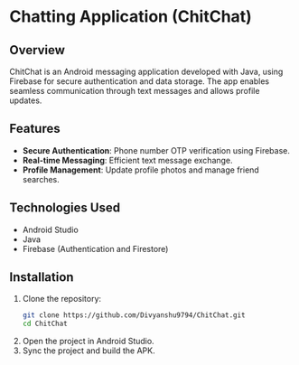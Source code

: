 
# Chatting Application (ChitChat)

## Overview
ChitChat is an Android messaging application developed with Java, using Firebase for secure authentication and data storage. The app enables seamless communication through text messages and allows profile updates.

## Features
- **Secure Authentication**: Phone number OTP verification using Firebase.
- **Real-time Messaging**: Efficient text message exchange.
- **Profile Management**: Update profile photos and manage friend searches.

## Technologies Used
- Android Studio
- Java
- Firebase (Authentication and Firestore)

## Installation
1. Clone the repository:
    ```bash
    git clone https://github.com/Divyanshu9794/ChitChat.git
    cd ChitChat
    ```
2. Open the project in Android Studio.
3. Sync the project and build the APK.

